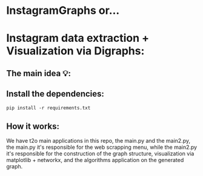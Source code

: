 # InstagramGraphs or...
# Instagram data extraction + Visualization via Digraphs:

## The main idea 💡:


## Install the dependencies:
```pip install -r requirements.txt ```

## How it works:
We have t2o main applications in this repo, the main.py and the main2.py, the main.py it's responsible for the web scrapping menu, while the main2.py it's responsible for 
the construction of the graph structure, visualization via matplotlib + networkx, and the algorithms application on the generated graph.
